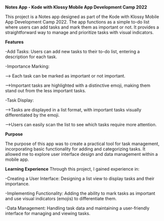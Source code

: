 **Notes App - Kode with Klossy Mobile App Development Camp 2022**

This project is a Notes app designed as part of the Kode with Klossy Mobile App Development Camp 2022. The app functions as a simple to-do list where users can add tasks and mark them as important or not. It provides a straightforward way to manage and prioritize tasks with visual indicators.

**Features**

-Add Tasks: Users can add new tasks to their to-do list, entering a description for each task.

-Importance Marking:

  --> Each task can be marked as important or not important.
  
  -->Important tasks are highlighted with a distinctive emoji, making them stand out from the less important tasks.
  
-Task Display:

  -->Tasks are displayed in a list format, with important tasks visually differentiated by the emoji.


  -->Users can easily scan the list to see which tasks require more attention.

**Purpose**

The purpose of this app was to create a practical tool for task management, incorporating basic functionality for adding and categorizing tasks. It allowed me to explore user interface design and data management within a mobile app.

**Learning Experience**
Through this project, I gained experience in:

-Creating a User Interface: Designing a list view to display tasks and their importance.

-Implementing Functionality: Adding the ability to mark tasks as important and use visual indicators (emojis) to differentiate them.

-Data Management: Handling task data and maintaining a user-friendly interface for managing and viewing tasks.
